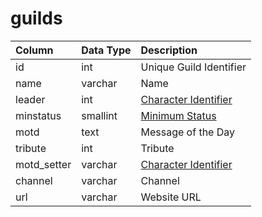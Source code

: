 # guilds

| Column | Data Type | Description |
| :--- | :--- | :--- |
| id | int | Unique Guild Identifier |
| name | varchar | Name |
| leader | int | [Character Identifier](../../../schema/categories/characters/character_data.md) |
| minstatus | smallint | [Minimum Status](../../../../categories/player/status-levels) |
| motd | text | Message of the Day |
| tribute | int | Tribute |
| motd_setter | varchar | [Character Identifier](../../../schema/categories/characters/character_data.md) |
| channel | varchar | Channel |
| url | varchar | Website URL |

